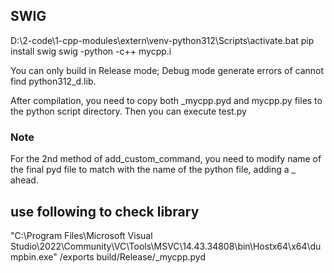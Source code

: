 
## SWIG
D:\2-code\1-cpp-modules\extern\venv-python312\Scripts\activate.bat
pip install swig
swig -python -c++ mycpp.i

You can only build in Release mode; Debug mode generate errors of cannot find python312_d.lib.

After compilation, you need to copy both _mycpp.pyd and mycpp.py files to the python script directory. Then you can execute test.py

### Note
For the 2nd method of add_custom_command, you need to modify name of the final pyd file to match with the name of the python file, adding a _ ahead.



## use following to check library
"C:\Program Files\Microsoft Visual Studio\2022\Community\VC\Tools\MSVC\14.43.34808\bin\Hostx64\x64\dumpbin.exe" /exports build/Release/_mycpp.pyd
